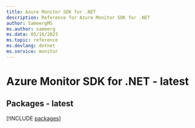 ```yaml
---
title: Azure Monitor SDK for .NET
description: Reference for Azure Monitor SDK for .NET
author: SameergMS
ms.author: sameerg
ms.data: 05/16/2023
ms.topic: reference
ms.devlang: dotnet
ms.service: monitor
---
```

# Azure Monitor SDK for .NET - latest
## Packages - latest
[!INCLUDE [packages](monitor-index.md)]